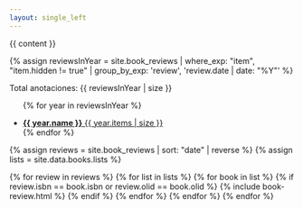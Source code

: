 ```yaml
---
layout: single_left
---
```


{{ content }}

 {% assign reviewsInYear = site.book_reviews | where_exp: "item", "item.hidden != true" | group_by_exp: 'review', 'review.date | date: "%Y"' %}

<span class="total_count">Total anotaciones: {{ reviewsInYear | size }}</span>

<ul class="taxonomy__index">
  
  {% for year in reviewsInYear %}
    <li>
      <a href="#{{ year.name }}">
        <strong>{{ year.name }}</strong> <span class="taxonomy__count">{{ year.items | size }}</span>
      </a>
    </li>
  {% endfor %}
</ul>

  <div class="posts">
  
  {% assign reviews = site.book_reviews | sort: "date" | reverse %}
  {% assign lists = site.data.books.lists %}

  {% for review in reviews %}
    {% for list in lists %}
      {% for book in list %}
        {% if review.isbn == book.isbn or review.olid == book.olid %}
          {% include book-review.html %}
        {% endif %}
      {% endfor %}
    {% endfor %}
  {% endfor %}

 </div>
